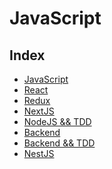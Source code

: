 # JavaScript

## Index
- [JavaScript](./JavaScript/)
- [React]()
- [Redux]()
- [NextJS]()
- [NodeJS && TDD](./JavaScript_TDD/)
- [Backend]()
- [Backend && TDD]()
- [NestJS]()